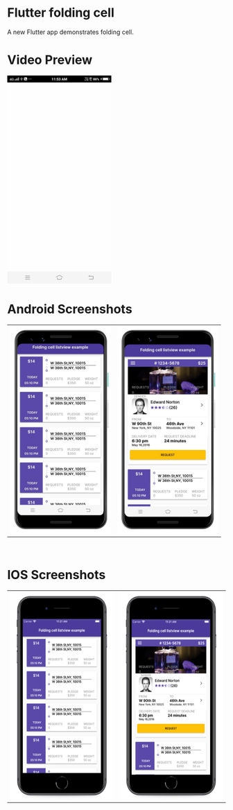 # Flutter folding cell

A new Flutter app demonstrates folding cell.

# Video Preview
<img src="https://github.com/MarvelApps-Flutter/folding_cell/blob/master/media/gif/demo.gif" height="480px"></td>

# Android Screenshots

<table>
  <tr>
    <td><img src="https://github.com/MarvelApps-Flutter/folding_cell/blob/master/media/android/android1.png" height="480px"></td>
    <td><img src="https://github.com/MarvelApps-Flutter/folding_cell/blob/master/media/android/android2.png" height="480px"></td>
  </tr>
 </table>
</br>

# IOS Screenshots

<table>
  <tr>
    <td><img src="https://github.com/MarvelApps-Flutter/folding_cell/blob/master/media/ios/ios1.png" height="480px"></td>
    <td><img src="https://github.com/MarvelApps-Flutter/folding_cell/blob/master/media/ios/ios2.png" height="480px"></td>
  </tr>
 </table>
